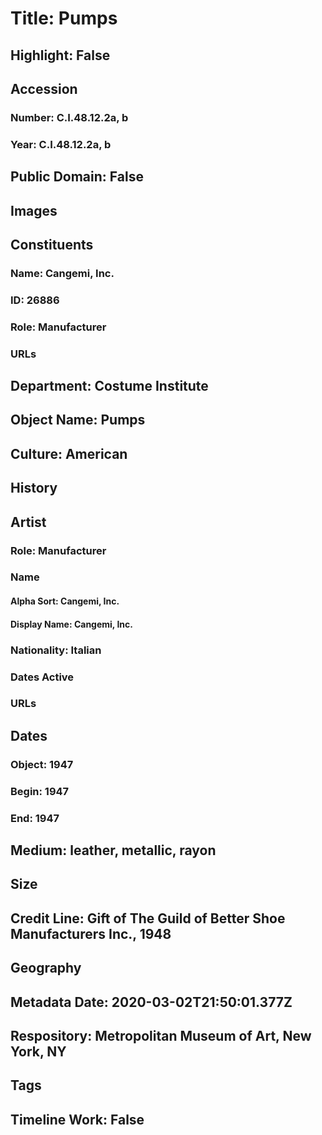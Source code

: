 # Title: Pumps
## Highlight: False
## Accession
### Number: C.I.48.12.2a, b
### Year: C.I.48.12.2a, b
## Public Domain: False
## Images
## Constituents
### Name: Cangemi, Inc.
### ID: 26886
### Role: Manufacturer
### URLs
## Department: Costume Institute
## Object Name: Pumps
## Culture: American
## History
## Artist
### Role: Manufacturer
### Name
#### Alpha Sort: Cangemi, Inc.
#### Display Name: Cangemi, Inc.
### Nationality: Italian
### Dates Active
### URLs
## Dates
### Object: 1947
### Begin: 1947
### End: 1947
## Medium: leather, metallic, rayon
## Size
## Credit Line: Gift of The Guild of Better Shoe Manufacturers Inc., 1948
## Geography
## Metadata Date: 2020-03-02T21:50:01.377Z
## Respository: Metropolitan Museum of Art, New York, NY
## Tags
## Timeline Work: False